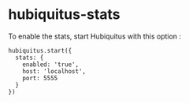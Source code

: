 hubiquitus-stats
================

To enable the stats, start Hubiquitus with this option :

    hubiquitus.start({
      stats: {
        enabled: 'true',
        host: 'localhost',
        port: 5555
      }
    })
